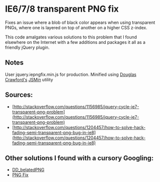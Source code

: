# IE6/7/8 transparent PNG fix

Fixes an issue where a blob of black color appears when using transparent PNGs, where one is layered on top of another on a higher CSS z-index.

This code amalgates various solutions to this problem that I found elsewhere
on the Internet with a few additions and packages it all as a friendly jQuery plugin.

## Notes

User jquery.iepngfix.min.js for production. Minified using [Douglas Crawford's](http://javascript.crockford.com/) [JSMin](http://www.crockford.com/javascript/jsmin.html) utility


## Sources:

* [http://stackoverflow.com/questions/1156985/jquery-cycle-ie7-transparent-png-problem](http://stackoverflow.com/questions/1156985/jquery-cycle-ie7-transparent-png-problem)
* [http://stackoverflow.com/questions/1204457/how-to-solve-hack-fading-semi-transparent-png-bug-in-ie8](http://stackoverflow.com/questions/1204457/how-to-solve-hack-fading-semi-transparent-png-bug-in-ie8)

## Other solutions I found with a cursory Googling:

* [DD_belatedPNG](http://www.dillerdesign.com/experiment/DD_belatedPNG/)
* [PNG Fix](http://blog.pauljamescampbell.co.uk/about-2/png-fix/)